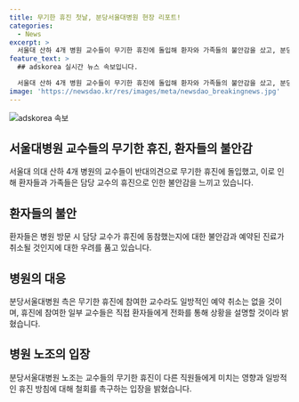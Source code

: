 ```yaml
---
title: 무기한 휴진 첫날, 분당서울대병원 현장 리포트!
categories:
  - News
excerpt: >
  서울대 산하 4개 병원 교수들이 무기한 휴진에 돌입해 환자와 가족들의 불안감을 샀고, 분당서울대병원에선 환자들이 대기하며 불만을 터뜨리는 장면이 연출됐다. 병원 측은 휴진 참여 교수들이 환자들에게 전화해서 상황을 설명하고 있으며, 무기한 휴진에 대한 노조의 반발과 다른 병원들의 휴진 돌입 계획을 보도했다. 
feature_text: >
  ## adskorea 실시간 뉴스 속보입니다.

  서울대 산하 4개 병원 교수들이 무기한 휴진에 돌입해 환자와 가족들의 불안감을 샀고, 분당서울대병원에선 환자들이 대기하며 불만을 터뜨리는 장면이 연출됐다. 병원 측은 휴진 참여 교수들이 환자들에게 전화해서 상황을 설명하고 있으며, 무기한 휴진에 대한 노조의 반발과 다른 병원들의 휴진 돌입 계획을 보도했다. 
image: 'https://newsdao.kr/res/images/meta/newsdao_breakingnews.jpg'
---
```


<p><img src="https://newsdao.kr/res/images/meta/newsdao_breakingnews.jpg" alt="adskorea 속보" /></p>

<h2 data-ke-size="size26">서울대병원 교수들의 무기한 휴진, 환자들의 불안감</h2>

<p data-ke-size="size16">서울대 의대 산하 4개 병원의 교수들이 반대의견으로 무기한 휴진에 돌입했고, 이로 인해 환자들과 가족들은 담당 교수의 휴진으로 인한 불안감을 느끼고 있습니다.</p>

<h2 data-ke-size="size26">환자들의 불안</h2>

<p data-ke-size="size16">환자들은 병원 방문 시 담당 교수가 휴진에 동참했는지에 대한 불안감과 예약된 진료가 취소될 것인지에 대한 우려를 품고 있습니다.</p>

<h2 data-ke-size="size26">병원의 대응</h2>

<p data-ke-size="size16">분당서울대병원 측은 무기한 휴진에 참여한 교수라도 일방적인 예약 취소는 없을 것이며, 휴진에 참여한 일부 교수들은 직접 환자들에게 전화를 통해 상황을 설명할 것이라 밝혔습니다.</p>

<h2 data-ke-size="size26">병원 노조의 입장</h2>

<p data-ke-size="size16">분당서울대병원 노조는 교수들의 무기한 휴진이 다른 직원들에게 미치는 영향과 일방적인 휴진 방침에 대해 철회를 촉구하는 입장을 밝혔습니다.</p>

